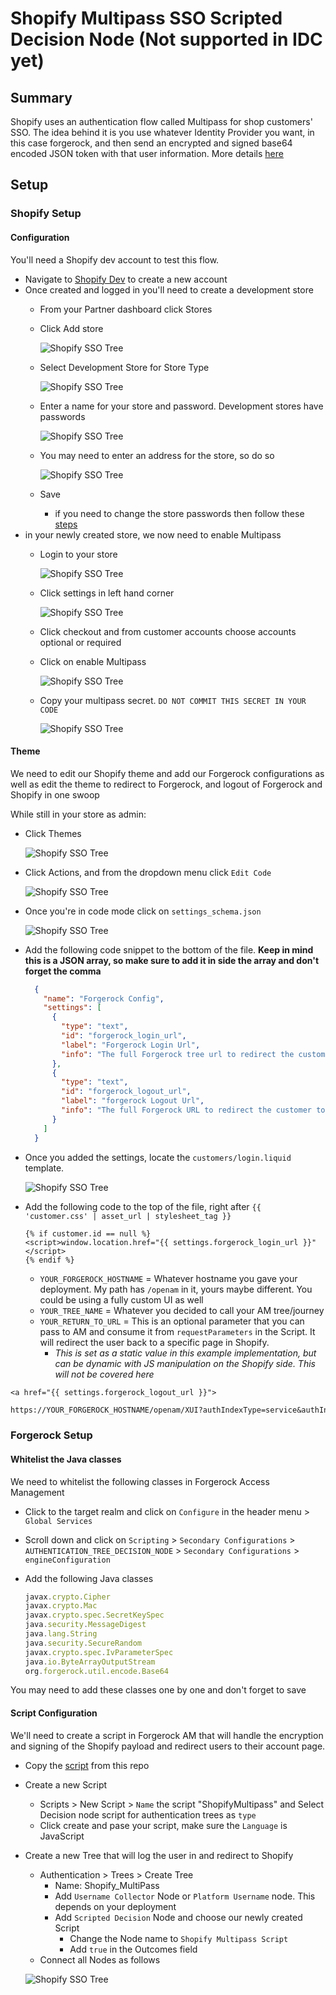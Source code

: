 # Shopify Multipass SSO Scripted Decision Node (Not supported in IDC yet)

## Summary

Shopify uses an authentication flow called Multipass for shop customers' SSO. The idea behind it is you use whatever Identity Provider you want, in this case forgerock, and then send an encrypted and signed base64 encoded JSON token with that user information. More details [here](https://shopify.dev/api/multipass)

## Setup

### Shopify Setup

#### Configuration

You'll need a Shopify dev account to test this flow.

- Navigate to [Shopify Dev](https://partners.shopify.com/signup/developer) to create a new account
- Once created and logged in you'll need to create a development store
  - From your Partner dashboard click Stores
  - Click Add store

    ![Shopify SSO Tree](/JourneyScripts/Shopify/imgs/add-store.png)
  - Select Development Store for Store Type

    ![Shopify SSO Tree](/JourneyScripts/Shopify/imgs/store-type.png)
  - Enter a name for your store and password. Development stores have passwords

    ![Shopify SSO Tree](/JourneyScripts/Shopify/imgs/store-details.png)
  - You may need to enter an address for the store, so do so

    ![Shopify SSO Tree](/JourneyScripts/Shopify/imgs/store-address.png)
  - Save
    - if you need to change the store passwords then follow these [steps](https://help.shopify.com/en/partners/dashboard/managing-stores/development-stores#viewing-or-setting-the-password)
- in your newly created store, we now need to enable Multipass
  - Login to your store

    ![Shopify SSO Tree](/JourneyScripts/Shopify/imgs/store-login.png)
  - Click settings in left hand corner

    ![Shopify SSO Tree](/JourneyScripts/Shopify/imgs/store-settings.png)
  - Click checkout and from customer accounts choose accounts optional or required
  - Click on enable Multipass

    ![Shopify SSO Tree](/JourneyScripts/Shopify/imgs/store-enable-multipass.png)
  - Copy your multipass secret. `DO NOT COMMIT THIS SECRET IN YOUR CODE`

    ![Shopify SSO Tree](/JourneyScripts/Shopify/imgs/store-multipass.png)

#### Theme

We need to edit our Shopify theme and add our Forgerock configurations as well as edit the theme to redirect to Forgerock, and logout of Forgerock and Shopify in one swoop

While still in your store as admin:

- Click Themes

  ![Shopify SSO Tree](/JourneyScripts/Shopify/imgs/store-themes.png)
- Click Actions, and from the dropdown menu click `Edit Code`

  ![Shopify SSO Tree](/JourneyScripts/Shopify/imgs/store-theme-code.png)
- Once you're in code mode click on `settings_schema.json`

  ![Shopify SSO Tree](/JourneyScripts/Shopify/imgs/store-theme-config.png)
- Add the following code snippet to the bottom of the file. **Keep in mind this is a JSON array, so make sure to add it in side the array and don't forget the comma**

  ```json
    {
      "name": "Forgerock Config",
      "settings": [
        {
          "type": "text",
          "id": "forgerock_login_url",
          "label": "Forgerock Login Url",
          "info": "The full Forgerock tree url to redirect the customer to login."
        },
        {
          "type": "text",
          "id": "forgerock_logout_url",
          "label": "forgerock Logout Url",
          "info": "The full Forgerock URL to redirect the customer to for logout."
        }
      ]
    }
  ```

- Once you added the settings, locate the `customers/login.liquid` template.

  ![Shopify SSO Tree](/JourneyScripts/Shopify/imgs/store-login-template.png)
- Add the following code to the top of the file, right after `{{ 'customer.css' | asset_url | stylesheet_tag }}`

  ```liquid
  {% if customer.id == null %}
  <script>window.location.href="{{ settings.forgerock_login_url }}"</script>
  {% endif %}
  ```

  - `YOUR_FORGEROCK_HOSTNAME` = Whatever hostname you gave your deployment. My path has `/openam` in it, yours maybe different. You could be using a fully custom UI as well
  - `YOUR_TREE_NAME` = Whatever you decided to call your AM tree/journey
  - `YOUR_RETURN_TO_URL` = This is an optional parameter that you can pass to AM and consume it from `requestParameters` in the Script. It will redirect the user back to a specific page in Shopify. 
    - *This is set as a static value in this example implementation, but can be dynamic with JS manipulation on the Shopify side. This will not be covered here*

```liquid
<a href="{{ settings.forgerock_logout_url }}">
```

```markdown
https://YOUR_FORGEROCK_HOSTNAME/openam/XUI?authIndexType=service&authIndexValue=YOUR_TREE_NAME&return_to=YOUT_RETURN_TO_URL&ForceAuth=true#login
```

### Forgerock Setup

#### Whitelist the Java classes

We need to whitelist the following classes in Forgerock Access Management

- Click to the target realm and click on `Configure` in the header menu > `Global Services`
- Scroll down and click on `Scripting` > `Secondary Configurations` > `AUTHENTICATION_TREE_DECISION_NODE` > `Secondary Configurations` > `engineConfiguration`
- Add the following Java classes

  ```js
  javax.crypto.Cipher
  javax.crypto.Mac
  javax.crypto.spec.SecretKeySpec
  java.security.MessageDigest
  java.lang.String
  java.security.SecureRandom
  javax.crypto.spec.IvParameterSpec
  java.io.ByteArrayOutputStream
  org.forgerock.util.encode.Base64
  ```

You may need to add these classes one by one and don't forget to save

#### Script Configuration

We'll need to create a script in Forgerock AM that will handle the encryption and signing of the Shopify payload and redirect users to their account page.

- Copy the [script](/JourneyScripts/Shopify/FR-ShopifyMultipass.js) from this repo
- Create a new Script
  - Scripts > New Script > `Name` the script "ShopifyMultipass" and Select Decision node script for authentication trees as `type`
  - Click create and pase your script, make sure the `Language` is JavaScript
- Create a new Tree that will log the user in and redirect to Shopify
  - Authentication > Trees > Create Tree
    - Name: Shopify_MultiPass
    - Add `Username Collector` Node or `Platform Username` node. This depends on your deployment
    - Add `Scripted Decision` Node and choose our newly created Script
      - Change the Node name to `Shopify Multipass Script`
      - Add `true` in the Outcomes field
  - Connect all Nodes as follows
  
  ![Shopify SSO Tree](/JourneyScripts/Shopify/imgs/journey-view.png)
